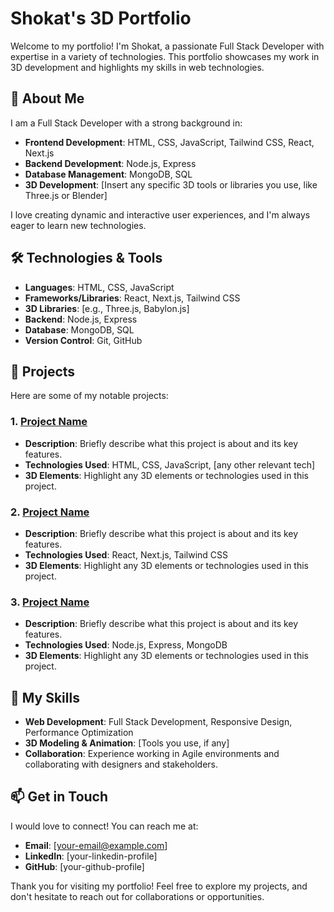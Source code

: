 # Shokat's 3D Portfolio

Welcome to my portfolio! I'm Shokat, a passionate Full Stack Developer with expertise in a variety of technologies. This portfolio showcases my work in 3D development and highlights my skills in web technologies.

## 🚀 About Me

I am a Full Stack Developer with a strong background in:

- **Frontend Development**: HTML, CSS, JavaScript, Tailwind CSS, React, Next.js
- **Backend Development**: Node.js, Express
- **Database Management**: MongoDB, SQL
- **3D Development**: [Insert any specific 3D tools or libraries you use, like Three.js or Blender]
  
I love creating dynamic and interactive user experiences, and I'm always eager to learn new technologies.

## 🛠 Technologies & Tools

- **Languages**: HTML, CSS, JavaScript
- **Frameworks/Libraries**: React, Next.js, Tailwind CSS
- **3D Libraries**: [e.g., Three.js, Babylon.js]
- **Backend**: Node.js, Express
- **Database**: MongoDB, SQL
- **Version Control**: Git, GitHub

## 🌟 Projects

Here are some of my notable projects:

### 1. [Project Name](link-to-project)
- **Description**: Briefly describe what this project is about and its key features.
- **Technologies Used**: HTML, CSS, JavaScript, [any other relevant tech]
- **3D Elements**: Highlight any 3D elements or technologies used in this project.

### 2. [Project Name](link-to-project)
- **Description**: Briefly describe what this project is about and its key features.
- **Technologies Used**: React, Next.js, Tailwind CSS
- **3D Elements**: Highlight any 3D elements or technologies used in this project.

### 3. [Project Name](link-to-project)
- **Description**: Briefly describe what this project is about and its key features.
- **Technologies Used**: Node.js, Express, MongoDB
- **3D Elements**: Highlight any 3D elements or technologies used in this project.

## 🌈 My Skills

- **Web Development**: Full Stack Development, Responsive Design, Performance Optimization
- **3D Modeling & Animation**: [Tools you use, if any]
- **Collaboration**: Experience working in Agile environments and collaborating with designers and stakeholders.

## 📫 Get in Touch

I would love to connect! You can reach me at:

- **Email**: [your-email@example.com]
- **LinkedIn**: [your-linkedin-profile]
- **GitHub**: [your-github-profile]

Thank you for visiting my portfolio! Feel free to explore my projects, and don't hesitate to reach out for collaborations or opportunities.
